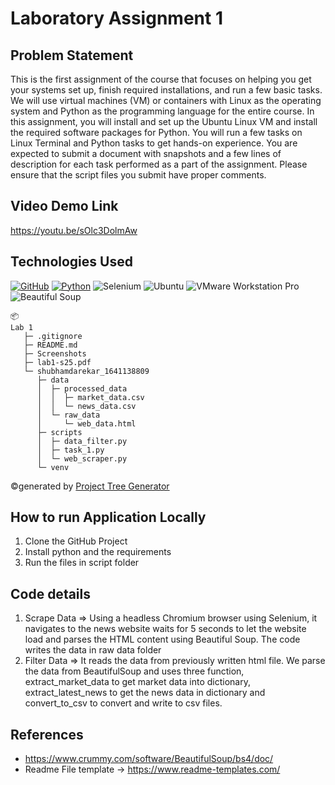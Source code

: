 # Laboratory Assignment 1 


## Problem Statement 
This is the first assignment of the course that focuses on helping you get your systems set up, finish required installations, and run a few basic tasks. We will use virtual machines (VM) or containers with Linux as the operating system and Python as the programming language for the entire course. In this assignment, you will install and set up the Ubuntu Linux VM and install the required software packages for Python. You will run a few tasks on Linux Terminal and Python tasks to get hands-on experience. You are expected to submit a document with snapshots and a few lines of description for each task performed as a part of the assignment. Please ensure that the script files you submit have proper comments.

## Video Demo Link
  https://youtu.be/sOlc3DolmAw

## Technologies Used
[![GitHub](https://img.shields.io/badge/GitHub-100000?style=for-the-badge&logo=github&logoColor=white)](https://github.com/)
[![Python](https://img.shields.io/badge/Python-FFD43B?style=for-the-badge&logo=python&logoColor=blue)](https://www.python.org/)
![Selenium](https://img.shields.io/badge/Selenium-43B02A?style=for-the-badge&logo=selenium&logoColor=white)
![Ubuntu](https://img.shields.io/badge/Ubuntu-E95420?style=for-the-badge&logo=ubuntu&logoColor=white)
![VMware Workstation Pro](https://img.shields.io/badge/VMware_Workstation_Pro-607078?style=for-the-badge&logo=vmware&logoColor=white)
![Beautiful Soup](https://img.shields.io/badge/Beautiful_Soup-004B87?style=for-the-badge&logo=python&logoColor=white)
```
📦 
Lab 1
   ├─ .gitignore
   ├─ README.md
   ├─ Screenshots
   ├─ lab1-s25.pdf
   └─ shubhamdarekar_1641138809
      ├─ data
      │  ├─ processed_data
      │  │  ├─ market_data.csv
      │  │  └─ news_data.csv
      │  └─ raw_data
      │     └─ web_data.html
      ├─ scripts
      │  ├─ data_filter.py
      │  ├─ task_1.py
      │  └─ web_scraper.py
      └─ venv
```
©generated by [Project Tree Generator](https://woochanleee.github.io/project-tree-generator)



## How to run Application Locally
1. Clone the GitHub Project
2. Install python and the requirements
3. Run the files in script folder

## Code details
1. Scrape Data => Using a headless Chromium browser using Selenium, it navigates to the news website waits for 5 seconds to let the website load and parses the HTML content using Beautiful Soup. The code writes the data in raw data folder
2. Filter Data => It reads the data from previously written html file. We parse the data from BeautifulSoup and uses three function, extract_market_data to get market data into dictionary, extract_latest_news to get the news data in dictionary and convert_to_csv to convert and write to csv files.

## References

- https://www.crummy.com/software/BeautifulSoup/bs4/doc/
- Readme File template -> https://www.readme-templates.com/
